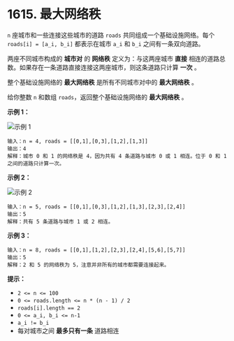 # 1615. 最大网络秩

`n` 座城市和一些连接这些城市的道路 `roads` 共同组成一个基础设施网络。每个 `roads[i] = [a_i, b_i]` 都表示在城市 `a_i` 和 `b_i` 之间有一条双向道路。

两座不同城市构成的 **城市对** 的 **网络秩** 定义为：与这两座城市 **直接** 相连的道路总数。如果存在一条道路直接连接这两座城市，则这条道路只计算 **一次** 。

整个基础设施网络的 **最大网络秩** 是所有不同城市对中的 **最大网络秩** 。

给你整数 `n` 和数组 `roads`，返回整个基础设施网络的 **最大网络秩** 。

**示例 1：**

![示例 1](https://assets.leetcode-cn.com/aliyun-lc-upload/uploads/2020/10/11/ex1.png)

```()
输入：n = 4, roads = [[0,1],[0,3],[1,2],[1,3]]
输出：4
解释：城市 0 和 1 的网络秩是 4，因为共有 4 条道路与城市 0 或 1 相连。位于 0 和 1 之间的道路只计算一次。
```

**示例 2：**

![示例 2](https://assets.leetcode-cn.com/aliyun-lc-upload/uploads/2020/10/11/ex2.png)

```()
输入：n = 5, roads = [[0,1],[0,3],[1,2],[1,3],[2,3],[2,4]]
输出：5
解释：共有 5 条道路与城市 1 或 2 相连。
```

**示例 3：**

```()
输入：n = 8, roads = [[0,1],[1,2],[2,3],[2,4],[5,6],[5,7]]
输出：5
解释：2 和 5 的网络秩为 5，注意并非所有的城市都需要连接起来。
```

**提示：**

- `2 <= n <= 100`
- `0 <= roads.length <= n * (n - 1) / 2`
- `roads[i].length == 2`
- `0 <= a_i, b_i <= n-1`
- `a_i != b_i`
- 每对城市之间 **最多只有一条** 道路相连
